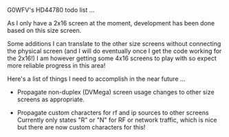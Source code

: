 G0WFV's HD44780 todo list ...

As I only have a 2x16 screen at the moment, development has been done based
on this size screen.

Some additions I can translate to the other size screens without connecting
the physical screen (and I will do eventually once I get the code working 
for the 2x16!)  I am however getting some 4x16 screens to play with so 
expect more reliable progress in this area!

Here's a list of things I need to accomplish in the near future ...

- Propagate non-duplex (DVMega) screen usage changes to other size screens
  as appropriate.

- Propagate custom characters for rf and ip sources to other screens 
  Currently only states "R" or "N" for RF or network traffic, which is nice
  but there are now custom characters for this!
